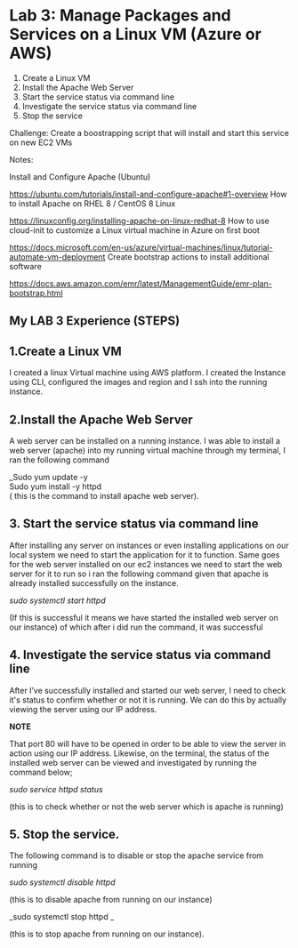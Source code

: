 # Lab 3: Manage Packages and Services on a Linux VM (Azure or AWS)


1. Create a Linux VM
2. Install the Apache Web Server
3. Start the service status via command line
4. Investigate the service status via command line
5. Stop the service


Challenge: Create a boostrapping script that will install and start this service on new EC2 VMs

Notes:

Install and Configure Apache (Ubuntu)

https://ubuntu.com/tutorials/install-and-configure-apache#1-overview
How to install Apache on RHEL 8 / CentOS 8 Linux

https://linuxconfig.org/installing-apache-on-linux-redhat-8
How to use cloud-init to customize a Linux virtual machine in Azure on first boot

https://docs.microsoft.com/en-us/azure/virtual-machines/linux/tutorial-automate-vm-deployment
Create bootstrap actions to install additional software

https://docs.aws.amazon.com/emr/latest/ManagementGuide/emr-plan-bootstrap.html









## My LAB 3 Experience (STEPS)



## 1.Create a Linux VM

I  created a linux Virtual machine using AWS platform. I created the Instance using CLI, configured the images and region and I ssh into the running instance.

## 2.Install the Apache Web Server

A web server can be installed on a running instance. I was able to install a web server (apache) into my running virtual machine through my terminal, I ran the following command

_Sudo yum update -y \
Sudo yum install -y httpd \
( this is the command to install apache web server).

## 3. Start the service status via command line

After installing any server on instances or even installing applications on our local system we need to start the application for it to function. Same goes for the web server installed on our ec2 instances we need to start the web server for it to run so i ran the following command given that apache is already installed successfully on the instance.

_sudo systemctl start httpd_

(If this is successful it means we have started the installed web server on our instance) of which after i did run the command, it was successful

## 4. Investigate the service status via command line

After I’ve successfully installed and started our web server, I need to check it's status to confirm whether or not it is running. We can do this by actually viewing the server using our IP address.

**NOTE**

That port 80 will have to be opened in order to be able to view the server in action using our IP address.
Likewise, on the terminal, the status of the installed web server can be viewed and investigated by running the command below;

_sudo service httpd status_

(this is to check whether or not the web server which is apache is running)

## 5. Stop the service.

The following command is to disable or stop the apache service from running

_sudo systemctl disable httpd_ 

(this is to disable apache from running on our instance)

_sudo systemctl stop httpd _  

(this is to stop apache from running on our instance).



